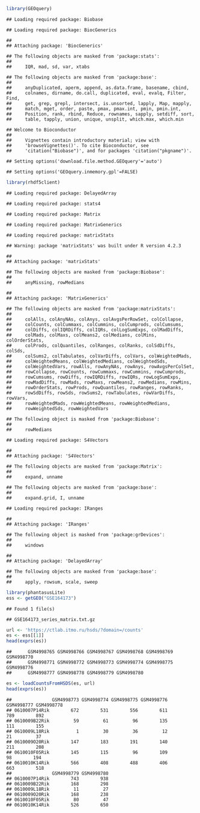 ``` r
library(GEOquery)
```

    ## Loading required package: Biobase

    ## Loading required package: BiocGenerics

    ## 
    ## Attaching package: 'BiocGenerics'

    ## The following objects are masked from 'package:stats':
    ## 
    ##     IQR, mad, sd, var, xtabs

    ## The following objects are masked from 'package:base':
    ## 
    ##     anyDuplicated, aperm, append, as.data.frame, basename, cbind,
    ##     colnames, dirname, do.call, duplicated, eval, evalq, Filter, Find,
    ##     get, grep, grepl, intersect, is.unsorted, lapply, Map, mapply,
    ##     match, mget, order, paste, pmax, pmax.int, pmin, pmin.int,
    ##     Position, rank, rbind, Reduce, rownames, sapply, setdiff, sort,
    ##     table, tapply, union, unique, unsplit, which.max, which.min

    ## Welcome to Bioconductor
    ## 
    ##     Vignettes contain introductory material; view with
    ##     'browseVignettes()'. To cite Bioconductor, see
    ##     'citation("Biobase")', and for packages 'citation("pkgname")'.

    ## Setting options('download.file.method.GEOquery'='auto')

    ## Setting options('GEOquery.inmemory.gpl'=FALSE)

``` r
library(rhdf5client)
```

    ## Loading required package: DelayedArray

    ## Loading required package: stats4

    ## Loading required package: Matrix

    ## Loading required package: MatrixGenerics

    ## Loading required package: matrixStats

    ## Warning: package 'matrixStats' was built under R version 4.2.3

    ## 
    ## Attaching package: 'matrixStats'

    ## The following objects are masked from 'package:Biobase':
    ## 
    ##     anyMissing, rowMedians

    ## 
    ## Attaching package: 'MatrixGenerics'

    ## The following objects are masked from 'package:matrixStats':
    ## 
    ##     colAlls, colAnyNAs, colAnys, colAvgsPerRowSet, colCollapse,
    ##     colCounts, colCummaxs, colCummins, colCumprods, colCumsums,
    ##     colDiffs, colIQRDiffs, colIQRs, colLogSumExps, colMadDiffs,
    ##     colMads, colMaxs, colMeans2, colMedians, colMins, colOrderStats,
    ##     colProds, colQuantiles, colRanges, colRanks, colSdDiffs, colSds,
    ##     colSums2, colTabulates, colVarDiffs, colVars, colWeightedMads,
    ##     colWeightedMeans, colWeightedMedians, colWeightedSds,
    ##     colWeightedVars, rowAlls, rowAnyNAs, rowAnys, rowAvgsPerColSet,
    ##     rowCollapse, rowCounts, rowCummaxs, rowCummins, rowCumprods,
    ##     rowCumsums, rowDiffs, rowIQRDiffs, rowIQRs, rowLogSumExps,
    ##     rowMadDiffs, rowMads, rowMaxs, rowMeans2, rowMedians, rowMins,
    ##     rowOrderStats, rowProds, rowQuantiles, rowRanges, rowRanks,
    ##     rowSdDiffs, rowSds, rowSums2, rowTabulates, rowVarDiffs, rowVars,
    ##     rowWeightedMads, rowWeightedMeans, rowWeightedMedians,
    ##     rowWeightedSds, rowWeightedVars

    ## The following object is masked from 'package:Biobase':
    ## 
    ##     rowMedians

    ## Loading required package: S4Vectors

    ## 
    ## Attaching package: 'S4Vectors'

    ## The following objects are masked from 'package:Matrix':
    ## 
    ##     expand, unname

    ## The following objects are masked from 'package:base':
    ## 
    ##     expand.grid, I, unname

    ## Loading required package: IRanges

    ## 
    ## Attaching package: 'IRanges'

    ## The following object is masked from 'package:grDevices':
    ## 
    ##     windows

    ## 
    ## Attaching package: 'DelayedArray'

    ## The following objects are masked from 'package:base':
    ## 
    ##     apply, rowsum, scale, sweep

``` r
library(phantasusLite)
ess <- getGEO("GSE164173")
```

    ## Found 1 file(s)

    ## GSE164173_series_matrix.txt.gz

``` r
url <- 'https://ctlab.itmo.ru/hsds/?domain=/counts'
es <- ess[[1]]
head(exprs(es))
```

    ##      GSM4998765 GSM4998766 GSM4998767 GSM4998768 GSM4998769 GSM4998770
    ##      GSM4998771 GSM4998772 GSM4998773 GSM4998774 GSM4998775 GSM4998776
    ##      GSM4998777 GSM4998778 GSM4998779 GSM4998780

``` r
es <- loadCountsFromHSDS(es, url)
head(exprs(es))
```

    ##               GSM4998773 GSM4998774 GSM4998775 GSM4998776 GSM4998777 GSM4998778
    ## 0610007P14Rik        672        531        556        611        789        892
    ## 0610009B22Rik         59         61         96        135        111        155
    ## 0610009L18Rik          1         30         36         12         21         37
    ## 0610009O20Rik        147        183        191        140        211        208
    ## 0610010F05Rik        145        115         96        109         98        194
    ## 0610010K14Rik        566        408        488        406        663        518
    ##               GSM4998779 GSM4998780
    ## 0610007P14Rik        743        938
    ## 0610009B22Rik        168        298
    ## 0610009L18Rik         11         27
    ## 0610009O20Rik        168        238
    ## 0610010F05Rik         80         47
    ## 0610010K14Rik        526        650
